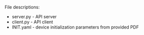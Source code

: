 File descriptions:
- server.py - API server
- client.py - API client
- INIT.yaml - device initialization parameters from provided PDF
